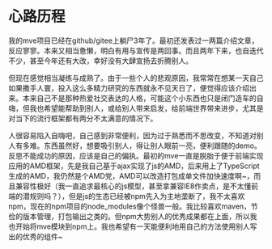 # 心路历程

我的mve项目已经在github/gitee上躺尸3年了。最初还发表过一两篇介绍文章，反应寥寥。本来又相当惫懒，明白有用与宣传是两回事。而且两年下来，也自迭代不少，甚至今年还有大改，幸好没有大肆宣扬去折腾别人。

但现在感觉相当凝练与成熟了。由于一些个人的悲观原因，我常常在想某一天自己如果撒手人寰，投入这么多精力研究的东西就永不见天日了，便觉得应该介绍出来。本来自己不是那种热爱社交表达的人格，可能这个小东西也只是闭门造车的自嗨，但我也希望能帮助到别人，或给别人带来启发，给前端世界带来进步，尤其是对当下的流行框架都有两分不太满意的情况下。

人很容易陷入自嗨吧，自己感到非常便利，因为过于熟悉而不思改变，不知道对别人有多难。东西虽然好，想要吸引别人，得让别人眼前一亮，便利跟随的demo。反思不能成功的原因，应该是自己的偏执。最初的mve一直是脱胎于便于前端实现应用的AMD框架，先是我自己基于ajax实现了js的AMD，后来用上了TypeScript生成的AMD，我仍然是个AMD党，AMD可以改造打包成单文件加快速度啊~，而且兼容性极好（我一直追求最核心的js模型，甚至拿兼容IE8作卖点，是不太懂前端的潜规则吗？），但是js的生态已经被npm先入为主地垄断了，我不太喜欢npm，现在的npm项目的node_modules像个怪兽一般。我比较喜欢maven，节俭的版本管理，打包输出之类的。但npm大势别人的优秀成果都在上面，所以我也开始将mve模块到npm上。我也希望有一天能便利地用自己的方法使用别人写出的优秀的组件~



